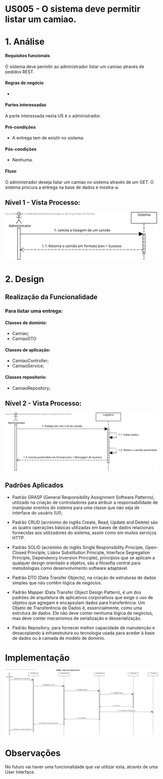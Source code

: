 # US005 - O sistema deve permitir listar um camiao.

# 1. Análise

#### Requisitos funcionais

O sistema deve permitir ao administrador listar um camiao através de pedidos REST.

#### Regras de negócio

-

#### Partes interessadas

A parte interessada nesta US é o administrador.

#### Pré-condições

* A entrega tem de existir no sistema.

#### Pós-condições

* Nenhuma.

#### Fluxo

O administrador deseja listar um camiao no sistema através de um GET. O sistema procura a entrega na base de dados e mostra-a.

## Nível 1 - Vista Processo:
![N1_VP_US008](../../nivel1/US008/Nivel1_Listar_Camiao.svg)

# 2. Design

##  Realização da Funcionalidade
### Para listar uma entrega:

#### Classes de domínio:
* Camiao;
* CamiaoDTO

#### Classes de aplicação:  
* CamiaoController;
* CamiaoService;

#### Classes repositorio:
* CamiaoRepository;

## Nível 2 - Vista Processo:
![N2_VP_US008](../../nivel2/US008/Nivel2_Listar_Camiao.svg)

##  Padrões Aplicados

* Padrão GRASP (General Responsibility Assignment Software Patterns), utilizado na criação de controladores para atribuir a responsabilidade de manipular eventos do sistema para uma classe que não seja de interface do usuário (UI);

* Padrão CRUD (acrónimo do inglês Create, Read, Update and Delete) são as quatro operações básicas utilizadas em bases de dados relacionais fornecidas aos utilizadores do sistema, assim como em muitos serviços HTTP.

* Padrão SOLID (acrónimo do inglês Single Responsibility Principle, Open-Closed Principle, Liskov Substitution Principle, Interface Segregation Principle, Dependency Inversion Principle), princípios que se aplicam a qualquer design orientado a objetos, são a filosofia central para metodologias como desenvolvimento software adaptável.

* Padrão DTO (Data Transfer Objects), na criação de estruturas de dados simples que não contêm lógica de negócios.

* Padrão Mapper (Data Transfer Object Design Pattern), é um dos padrões de arquitetura de aplicativos corporativos que exige o uso de objetos que agregam e encapsulam dados para transferência. Um Objeto de Transferência de Dados é, essencialmente, como uma estrutura de dados. Ele não deve conter nenhuma lógica de negócios, mas deve conter mecanismos de serialização e desserialização.

* Padrão Repository, para fornecer melhor capacidade de manutenção e desacoplando à infraestrutura ou tecnologia usada para aceder à base de dados ou à camada de modelo de domínio.

# Implementação
![N3_VP_US008](../../nivel3/US008/Nivel3_Listar_CamiaoID.svg)

# Observações
No futuro vai haver uma funcionalidade que vai utilizar esta, através de uma User Interface.